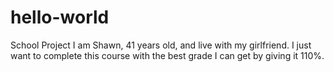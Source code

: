 # hello-world
School Project
I am Shawn, 41 years old, and live with my girlfriend. 
I just want to complete this course with the best grade I can get by giving it 110%.
